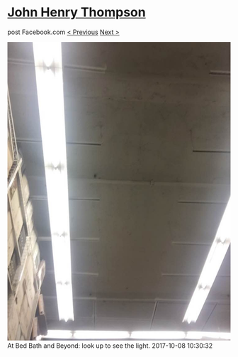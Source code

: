 # [John Henry Thompson](../README.md)
post Facebook.com
[< Previous](2017-10-13-3.md) [Next >](2017-10-07-1.md)

[![](../media/2017-10-08/Timeline-Photos-At-Bed-Bath-and-Beyond-look-up-to-see-the-light.jpg)](../README.md)
At Bed Bath and Beyond: look up to see the light.
2017-10-08 10:30:32